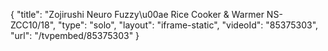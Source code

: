 {
    "title": "Zojirushi Neuro Fuzzy\u00ae Rice Cooker & Warmer NS-ZCC10\/18",
    "type": "solo",
    "layout": "iframe-static",
    "videoId": "85375303",
    "url": "\/tvpembed\/85375303"
}